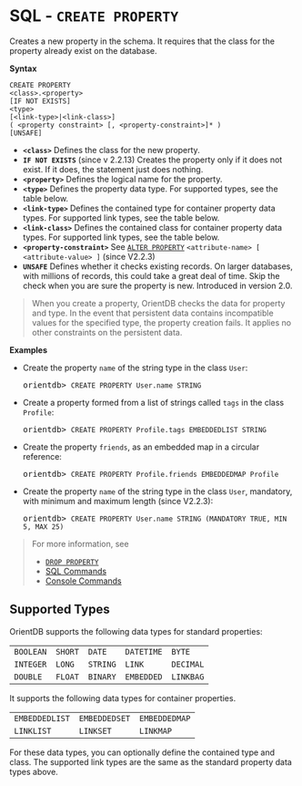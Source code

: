 # SQL - `CREATE PROPERTY`

Creates a new property in the schema.  It requires that the class for the property already exist on the database.

**Syntax**

```
CREATE PROPERTY 
<class>.<property>
[IF NOT EXISTS]
<type> 
[<link-type>|<link-class>] 
( <property constraint> [, <property-constraint>]* ) 
[UNSAFE]
```

- **`<class>`** Defines the class for the new property.
- **`IF NOT EXISTS`** (since v 2.2.13) Creates the property only if it does not exist. If it does, the statement just does nothing.
- **`<property>`** Defines the logical name for the property.
- **`<type>`** Defines the property data type.  For supported types, see the table below.
- **`<link-type>`** Defines the contained type for container property data types.  For supported link types, see the table below.
- **`<link-class>`** Defines the contained class for container property data types.  For supported link types, see the table below.
- **`<property-constraint>`** See [`ALTER PROPERTY`](SQL-Alter-Property.md) `<attribute-name> [ <attribute-value> ]` (since V2.2.3)
- **`UNSAFE`** Defines whether it checks existing records.  On larger databases, with millions of records, this could take a great deal of time.  Skip the check when you are sure the property is new.  Introduced in version 2.0.


>When you create a property, OrientDB checks the data for property and type.  In the event that persistent data contains incompatible values for the specified type, the property creation fails.  It applies no other constraints on the persistent data.

**Examples**

- Create the property `name` of the string type in the class `User`:

  <pre>
  orientdb> <code class="lang-sql userinput">CREATE PROPERTY User.name STRING</code>
  </pre>

- Create a property formed from a list of strings called `tags` in the class `Profile`:

  <pre>
  orientdb> <code class="lang-sql userinput">CREATE PROPERTY Profile.tags EMBEDDEDLIST STRING</code>
  </pre>

- Create the property `friends`, as an embedded map in a circular reference:

  <pre>
  orientdb> <code class='lang-sql userinput'>CREATE PROPERTY Profile.friends EMBEDDEDMAP Profile</code>
  </pre>

- Create the property `name` of the string type in the class `User`, mandatory, with minimum and maximum length (since V2.2.3):

  <pre>
  orientdb> <code class="lang-sql userinput">CREATE PROPERTY User.name STRING (MANDATORY TRUE, MIN 5, MAX 25)  </code>
  </pre>



>For more information, see
>
>- [`DROP PROPERTY`](SQL-Drop-Property.md)
>- [SQL Commands](SQL.md)
>- [Console Commands](Console-Commands.md)


## Supported Types

OrientDB supports the following data types for standard properties:

| | | | | |
|---|---|---|---|---|
| `BOOLEAN` | `SHORT` | `DATE` | `DATETIME` | `BYTE`|
| `INTEGER` | `LONG` | `STRING` | `LINK` | `DECIMAL` |
| `DOUBLE` | `FLOAT` | `BINARY` | `EMBEDDED` | `LINKBAG` |

It supports the following data types for container properties.  

||||
|---|---|---|
| `EMBEDDEDLIST` | `EMBEDDEDSET` | `EMBEDDEDMAP` |
| `LINKLIST` | `LINKSET` | `LINKMAP` |

For these data types, you can optionally define the contained type and class.  The supported link types are the same as the standard property data types above.


